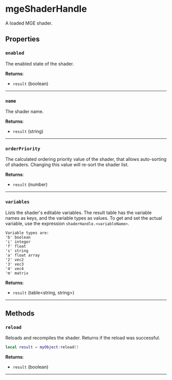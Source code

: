 <!---
	This file is autogenerated. Do not edit this file manually. Your changes will be ignored.
	More information: https://github.com/MWSE/MWSE/tree/master/docs
-->

# mgeShaderHandle

A loaded MGE shader.

## Properties

### `enabled`

The enabled state of the shader.

**Returns**:

* `result` (boolean)

***

### `name`

The shader name.

**Returns**:

* `result` (string)

***

### `orderPriority`

The calculated ordering priority value of the shader, that allows auto-sorting of shaders. Changing this value will re-sort the shader list.

**Returns**:

* `result` (number)

***

### `variables`

Lists the shader's editable variables. The result table has the variable names as keys, and the variable types as values. To get and set the actual variable, use the expression `shaderHandle.<variableName>`.

	Variable types are:
	'b' boolean
	'i' integer
	'f' float
	's' string
	'a' float array
	'2' vec2
	'3' vec3
	'4' vec4
	'm' matrix

**Returns**:

* `result` (table&lt;string, string&gt;)

***

## Methods

### `reload`

Reloads and recompiles the shader. Returns if the reload was successful.

```lua
local result = myObject:reload()
```

**Returns**:

* `result` (boolean)

***

